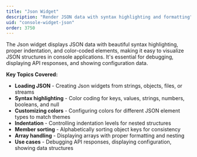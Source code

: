 ```yaml
---
title: "Json Widget"
description: "Render JSON data with syntax highlighting and formatting"
uid: "console-widget-json"
order: 3750
---
```


The Json widget displays JSON data with beautiful syntax highlighting, proper indentation, and color-coded elements, making it easy to visualize JSON structures in console applications. It's essential for debugging, displaying API responses, and showing configuration data.

**Key Topics Covered:**

* **Loading JSON** - Creating Json widgets from strings, objects, files, or streams
* **Syntax highlighting** - Color coding for keys, values, strings, numbers, booleans, and null
* **Customizing colors** - Configuring colors for different JSON element types to match themes
* **Indentation** - Controlling indentation levels for nested structures
* **Member sorting** - Alphabetically sorting object keys for consistency
* **Array handling** - Displaying arrays with proper formatting and nesting
* **Use cases** - Debugging API responses, displaying configuration, showing data structures
